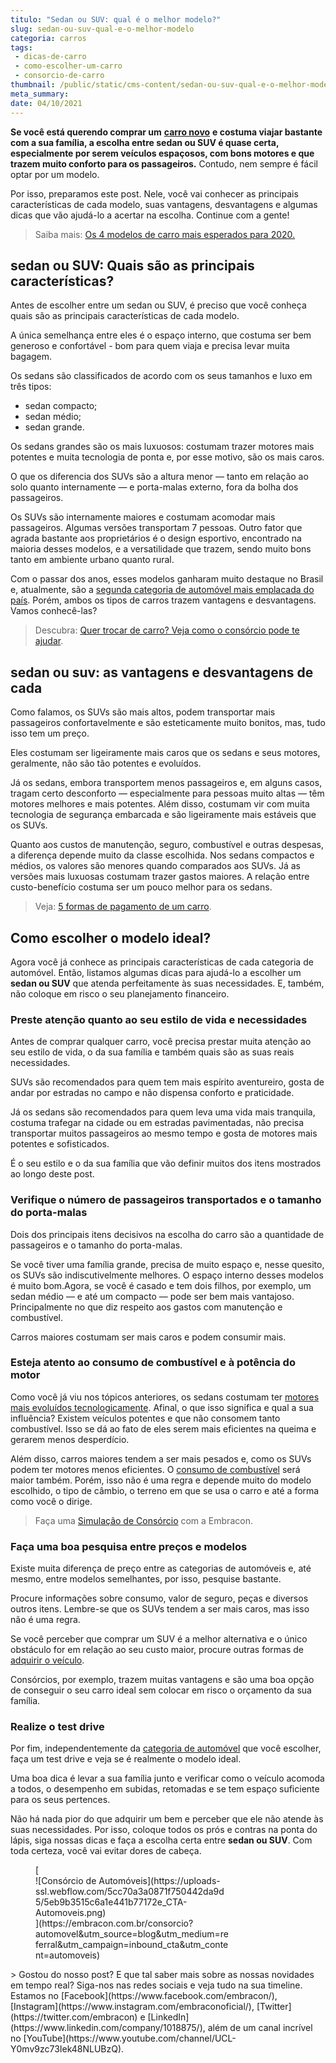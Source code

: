 ```yaml
---
titulo: "Sedan ou SUV: qual é o melhor modelo?"
slug: sedan-ou-suv-qual-e-o-melhor-modelo
categoria: carros
tags:
 - dicas-de-carro
 - como-escolher-um-carro
 - consorcio-de-carro
thumbnail: /public/static/cms-content/sedan-ou-suv-qual-e-o-melhor-modelo.jpg
meta_summary: 
date: 04/10/2021
---
```

**Se você está querendo comprar um** [**carro novo**](https://www.embracon.com.br/blog/4-motivos-para-voce-comprar-um-carro-novo) **e costuma viajar bastante com a sua família, a escolha entre sedan ou SUV é quase certa, especialmente por serem veículos espaçosos, com bons motores e que trazem muito conforto para os passageiros.** Contudo, nem sempre é fácil optar por um modelo.

Por isso, preparamos este post. Nele, você vai conhecer as principais características de cada modelo, suas vantagens, desvantagens e algumas dicas que vão ajudá-lo a acertar na escolha. Continue com a gente!

> Saiba mais: [Os 4 modelos de carro mais esperados para 2020.](https://www.embracon.com.br/blog/os-4-modelos-de-carro-mais-esperados-para-2020)

sedan ou SUV: Quais são as principais características?
------------------------------------------------------

Antes de escolher entre um sedan ou SUV, é preciso que você conheça quais são as principais características de cada modelo.

A única semelhança entre eles é o espaço interno, que costuma ser bem generoso e confortável - bom para quem viaja e precisa levar muita bagagem.

Os sedans são classificados de acordo com os seus tamanhos e luxo em três tipos:

- sedan compacto;
- sedan médio;
- sedan grande.

Os sedans grandes são os mais luxuosos: costumam trazer motores mais potentes e muita tecnologia de ponta e, por esse motivo, são os mais caros.

O que os diferencia dos SUVs são a altura menor — tanto em relação ao solo quanto internamente — e porta-malas externo, fora da bolha dos passageiros.

Os SUVs são internamente maiores e costumam acomodar mais passageiros. Algumas versões transportam 7 pessoas. Outro fator que agrada bastante aos proprietários é o design esportivo, encontrado na maioria desses modelos, e a versatilidade que trazem, sendo muito bons tanto em ambiente urbano quanto rural.

Com o passar dos anos, esses modelos ganharam muito destaque no Brasil e, atualmente, são a [segunda categoria de automóvel mais emplacada do país](https://g1.globo.com/carros/noticia/suvs-passam-a-ser-a-2-categoria-com-mais-emplacamentos-de-carros-no-brasil.ghtml). Porém, ambos os tipos de carros trazem vantagens e desvantagens. Vamos conhecê-las?

> Descubra: [Quer trocar de carro? Veja como o consórcio pode te ajudar](https://www.embracon.com.br/blog/quer-trocar-de-carro-veja-como-o-consorcio-pode-te-ajudar).

sedan ou suv: as vantagens e desvantagens de cada
-------------------------------------------------

Como falamos, os SUVs são mais altos, podem transportar mais passageiros confortavelmente e são esteticamente muito bonitos, mas, tudo isso tem um preço.

Eles costumam ser ligeiramente mais caros que os sedans e seus motores, geralmente, não são tão potentes e evoluídos.

Já os sedans, embora transportem menos passageiros e, em alguns casos, tragam certo desconforto — especialmente para pessoas muito altas — têm motores melhores e mais potentes. Além disso, costumam vir com muita tecnologia de segurança embarcada e são ligeiramente mais estáveis que os SUVs.

Quanto aos custos de manutenção, seguro, combustível e outras despesas, a diferença depende muito da classe escolhida. Nos sedans compactos e médios, os valores são menores quando comparados aos SUVs. Já as versões mais luxuosas costumam trazer gastos maiores. A relação entre custo-benefício costuma ser um pouco melhor para os sedans.

> Veja: [5 formas de pagamento de um carro](https://www.embracon.com.br/blog/5-formas-de-pagamento-de-um-carro).

Como escolher o modelo ideal?
-----------------------------

Agora você já conhece as principais características de cada categoria de automóvel. Então, listamos algumas dicas para ajudá-lo a escolher um **sedan ou SUV** que atenda perfeitamente às suas necessidades. E, também, não coloque em risco o seu planejamento financeiro.

### Preste atenção quanto ao seu estilo de vida e necessidades

Antes de comprar qualquer carro, você precisa prestar muita atenção ao seu estilo de vida, o da sua família e também quais são as suas reais necessidades.

SUVs são recomendados para quem tem mais espírito aventureiro, gosta de andar por estradas no campo e não dispensa conforto e praticidade.

Já os sedans são recomendados para quem leva uma vida mais tranquila, costuma trafegar na cidade ou em estradas pavimentadas, não precisa transportar muitos passageiros ao mesmo tempo e gosta de motores mais potentes e sofisticados.

É o seu estilo e o da sua família que vão definir muitos dos itens mostrados ao longo deste post.

### Verifique o número de passageiros transportados e o tamanho do porta-malas

Dois dos principais itens decisivos na escolha do carro são a quantidade de passageiros e o tamanho do porta-malas.

Se você tiver uma família grande, precisa de muito espaço e, nesse quesito, os SUVs são indiscutivelmente melhores. O espaço interno desses modelos é muito bom.Agora, se você é casado e tem dois filhos, por exemplo, um sedan médio — e até um compacto — pode ser bem mais vantajoso. Principalmente no que diz respeito aos gastos com manutenção e combustível.

Carros maiores costumam ser mais caros e podem consumir mais.

### Esteja atento ao consumo de combustível e à potência do motor

Como você já viu nos tópicos anteriores, os sedans costumam ter [motores mais evoluídos tecnologicamente](https://www.embracon.com.br/blog/entenda-como-funciona-um-carro-com-motor-turbo). Afinal, o que isso significa e qual a sua influência? Existem veículos potentes e que não consomem tanto combustível. Isso se dá ao fato de eles serem mais eficientes na queima e gerarem menos desperdício.

Além disso, carros maiores tendem a ser mais pesados e, como os SUVs podem ter motores menos eficientes. O [consumo de combustível](https://www.embracon.com.br/blog/como-funcionam-os-carros-flex-e-quais-sao-as-suas-vantagens) será maior também. Porém, isso não é uma regra e depende muito do modelo escolhido, o tipo de câmbio, o terreno em que se usa o carro e até a forma como você o dirige.

> Faça uma [Simulação de Consórcio](https://www.embracon.com.br/consorcio) com a Embracon.

### Faça uma boa pesquisa entre preços e modelos

Existe muita diferença de preço entre as categorias de automóveis e, até mesmo, entre modelos semelhantes, por isso, pesquise bastante.

Procure informações sobre consumo, valor de seguro, peças e diversos outros itens. Lembre-se que os SUVs tendem a ser mais caros, mas isso não é uma regra.

Se você perceber que comprar um SUV é a melhor alternativa e o único obstáculo for em relação ao seu custo maior, procure outras formas de [adquirir o veículo](https://www.embracon.com.br/blog/quero-comprar-uma-casa-ou-carro-com-consorcio-por-onde-comecar).

Consórcios, por exemplo, trazem muitas vantagens e são uma boa opção de conseguir o seu carro ideal sem colocar em risco o orçamento da sua família.

### Realize o test drive

Por fim, independentemente da [categoria de automóvel](https://www.embracon.com.br/blog/tipos-de-consorcio) que você escolher, faça um test drive e veja se é realmente o modelo ideal.

Uma boa dica é levar a sua família junto e verificar como o veículo acomoda a todos, o desempenho em subidas, retomadas e se tem espaço suficiente para os seus pertences.

Não há nada pior do que adquirir um bem e perceber que ele não atende às suas necessidades. Por isso, coloque todos os prós e contras na ponta do lápis, siga nossas dicas e faça a escolha certa entre **sedan ou SUV**. Com toda certeza, você vai evitar dores de cabeça.

<figure class="w-richtext-figure-type-image w-richtext-align-center" style="max-width:310px">[<div>![Consórcio de Automóveis](https://uploads-ssl.webflow.com/5cc70a3a0871f750442da9d5/5eb9b3515c6a1e441b77172e_CTA-Automoveis.png)</div>](https://embracon.com.br/consorcio?automovel&utm_source=blog&utm_medium=referral&utm_campaign=inbound_cta&utm_content=automoveis)</figure>> Gostou do nosso post? E que tal saber mais sobre as nossas novidades em tempo real? Siga-nos nas redes sociais e veja tudo na sua timeline. Estamos no [Facebook](https://www.facebook.com/embracon/), [Instagram](https://www.instagram.com/embraconoficial/), [Twitter](https://twitter.com/embracon) e [LinkedIn](https://www.linkedin.com/company/1018875/), além de um canal incrível no [YouTube](https://www.youtube.com/channel/UCL-Y0mv9zc73Iek48NLUBzQ).
